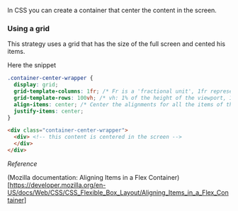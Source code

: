 In CSS you can create a container that center the content in the screen.

### Using a grid

This strategy uses a grid that has the size of the full screen and cented his items.

Here the snippet

```css
.container-center-wrapper {
  display: grid;
  grid-template-columns: 1fr; /* Fr is a 'fractional unit', 1fr represents 1 part of the available space */
  grid-template-rows: 100vh; /* vh: 1% of the height of the viewport, 100vh represents the size of the viewport */
  align-items: center; /* Center the alignments for all the items of the flexible <div> element */
  justify-items: center;
}
```

```html
<div class="container-center-wrapper">
  <div> <!-- this content is centered in the screen -->
  </div>
</div>
```

_Reference_

(Mozilla documentation: Aligning Items in a Flex Container)[https://developer.mozilla.org/en-US/docs/Web/CSS/CSS_Flexible_Box_Layout/Aligning_Items_in_a_Flex_Container]